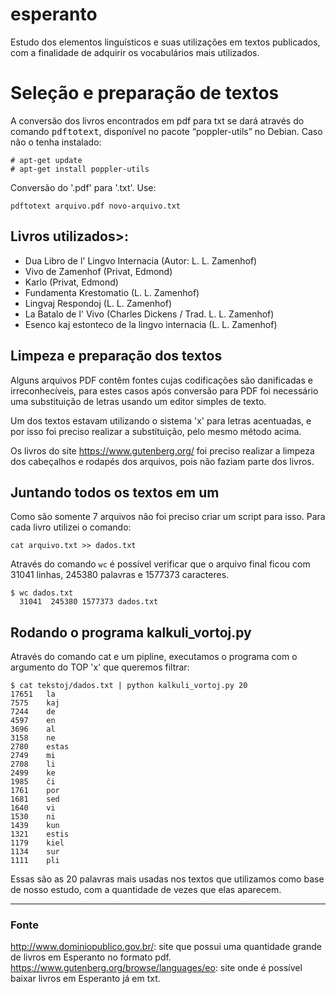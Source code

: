 # esperanto
Estudo dos elementos linguísticos e suas utilizações em textos publicados, com a finalidade de adquirir os vocabulários mais utilizados.

# Seleção e preparação de textos

A conversão dos livros encontrados em pdf para txt se dará através do comando <kbd>pdftotext</kbd>, disponível no pacote “poppler-utils” no Debian. Caso não o tenha instalado:

```
# apt-get update
# apt-get install poppler-utils
```

Conversão do '.pdf' para '.txt'. Use:

 `pdftotext arquivo.pdf novo-arquivo.txt`


## Livros utilizados>:
* Dua Libro de l' Lingvo Internacia (Autor: L. L. Zamenhof)
* Vivo de Zamenhof (Privat, Edmond)
* Karlo (Privat, Edmond)
* Fundamenta Krestomatio (L. L. Zamenhof)
* Lingvaj Respondoj (L. L. Zamenhof)
* La Batalo de l' Vivo (Charles Dickens / Trad. L. L. Zamenhof) 
* Esenco kaj estonteco de la lingvo internacia (L. L. Zamenhof)


## Limpeza e preparação dos textos
Alguns arquivos PDF contêm fontes cujas codificações são danificadas e irreconhecíveis, para estes casos após conversão para PDF foi necessário uma substituição de letras usando um editor simples de texto.

Um dos textos estavam utilizando o sistema 'x' para letras acentuadas, e por isso foi preciso realizar a substituição, pelo mesmo método acima.

Os livros do site https://www.gutenberg.org/ foi preciso realizar a limpeza dos cabeçalhos e rodapés dos arquivos, pois não faziam parte dos livros.

## Juntando todos os textos em um
Como são somente 7 arquivos não foi preciso criar um script para isso. Para cada livro utilizei o comando:

`cat arquivo.txt >> dados.txt`

Através do comando `wc` é possível verificar que o arquivo final ficou com 31041 linhas, 245380 palavras e 1577373 caracteres.

```
$ wc dados.txt 
  31041  245380 1577373 dados.txt
```
## Rodando o programa kalkuli_vortoj.py

Através do comando cat e um pipline, executamos o programa com o argumento do TOP 'x' que queremos filtrar: 

```
$ cat tekstoj/dados.txt | python kalkuli_vortoj.py 20
17651	la
7575	kaj
7244	de
4597	en
3696	al
3158	ne
2780	estas
2749	mi
2708	li
2499	ke
1985	ĉi
1761	por
1681	sed
1640	vi
1530	ni
1439	kun
1321	estis
1179	kiel
1134	sur
1111	pli
```
Essas são as 20 palavras mais usadas nos textos que utilizamos como base de nosso estudo, com a quantidade de vezes que elas aparecem.

---
### Fonte
http://www.dominiopublico.gov.br/: site que possui uma quantidade grande de livros em Esperanto no formato pdf.
https://www.gutenberg.org/browse/languages/eo: site onde é possível baixar livros em Esperanto já em txt.

